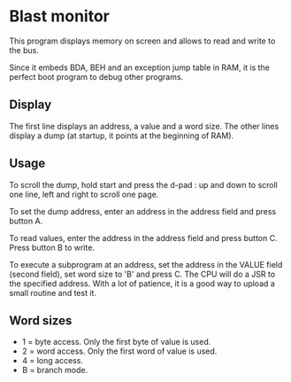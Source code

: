 Blast monitor
=============

This program displays memory on screen and allows to read and write to the bus.

Since it embeds BDA, BEH and an exception jump table in RAM, it is the perfect boot program to debug other programs.


Display
-------

The first line displays an address, a value and a word size.
The other lines display a dump (at startup, it points at the beginning of RAM).


Usage
-----

To scroll the dump, hold start and press the d-pad : up and down to scroll one line, left and right to scroll one page.

To set the dump address, enter an address in the address field and press button A.

To read values, enter the address in the address field and press button C. Press button B to write.


To execute a subprogram at an address, set the address in the VALUE field (second field), set word size to 'B' and press C. The CPU will do a JSR to the specified address.
With a lot of patience, it is a good way to upload a small routine and test it.

Word sizes
----------

 * 1 = byte access. Only the first byte of value is used.
 * 2 = word access. Only the first word of value is used.
 * 4 = long access.
 * B = branch mode.
